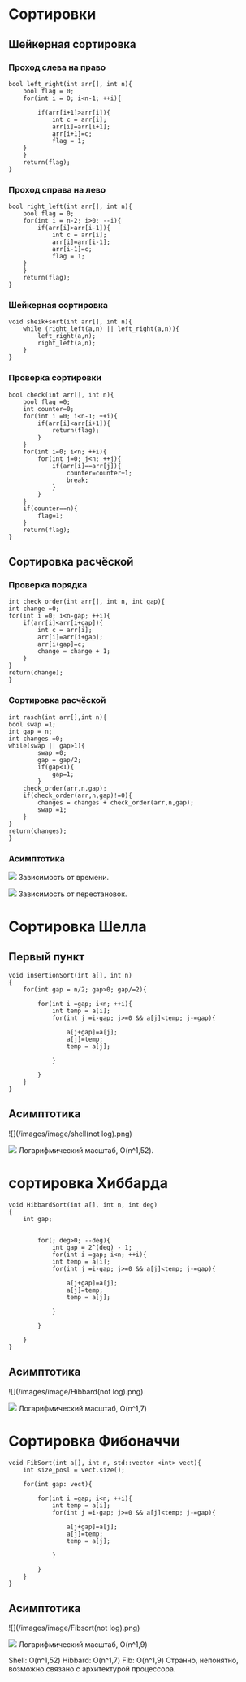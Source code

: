 # Сортировки

## Шейкерная сортировка

### Проход слева на право
```
bool left_right(int arr[], int n){
    bool flag = 0;
    for(int i = 0; i<n-1; ++i){

        if(arr[i+1]>arr[i]){
            int c = arr[i];
            arr[i]=arr[i+1];
            arr[i+1]=c;
            flag = 1;
    }
    }
    return(flag);
}
```

### Проход справа на лево
```
bool right_left(int arr[], int n){
    bool flag = 0;
    for(int i = n-2; i>0; --i){
        if(arr[i]>arr[i-1]){
            int c = arr[i];
            arr[i]=arr[i-1];
            arr[i-1]=c;
            flag = 1;
    }
    }
    return(flag);
}
```

### Шейкерная сортировка
```
void sheik+sort(int arr[], int n){
    while (right_left(a,n) || left_right(a,n)){
        left_right(a,n);
        right_left(a,n);
    }
}
```
### Проверка сортировки
```
bool check(int arr[], int n){
    bool flag =0;
    int counter=0;
    for(int i =0; i<n-1; ++i){
        if(arr[i]<arr[i+1]){
            return(flag);
        }
    }
    for(int i=0; i<n; ++i){
        for(int j=0; j<n; ++j){
            if(arr[i]==arr[j]){
                counter=counter+1;
                break;
            }
        }
    }
    if(counter==n){
        flag=1;
    }
    return(flag);
}
```

## Сортировка расчёской

### Проверка порядка
```
int check_order(int arr[], int n, int gap){
int change =0;
for(int i =0; i<n-gap; ++i){
    if(arr[i]<arr[i+gap]){
        int c = arr[i];
        arr[i]=arr[i+gap];
        arr[i+gap]=c;
        change = change + 1;
    }
}
return(change);
}
```

### Сортировка расчёской
```
int rasch(int arr[],int n){
bool swap =1;
int gap = n;
int changes =0;
while(swap || gap>1){
        swap =0;
        gap = gap/2;
        if(gap<1){
            gap=1;
        }
    check_order(arr,n,gap);
    if(check_order(arr,n,gap)!=0){
        changes = changes + check_order(arr,n,gap);
        swap =1;
    }
}
return(changes);
}
```

### Асимптотика

![](/images/image/rasch(time).png)
Зависимость от времени.

![](/images/image/rp.png)
Зависимость от перестановок.

# Сортировка Шелла

## Первый пункт

```
void insertionSort(int a[], int n)
{
    for(int gap = n/2; gap>0; gap/=2){

        for(int i =gap; i<n; ++i){
            int temp = a[i];
            for(int j =i-gap; j>=0 && a[j]<temp; j-=gap){

                a[j+gap]=a[j];
                a[j]=temp;
                temp = a[j];

            }

        }
    }
}
```
## Асимптотика
![](/images/image/shell(not log).png)

![](/images/image/shell(log).png)
Логарифмический масштаб, O(n^1,52).

# сортировка Хиббарда
```
void HibbardSort(int a[], int n, int deg)
{
    int gap;


        for(; deg>0; --deg){
            int gap = 2^(deg) - 1;
            for(int i =gap; i<n; ++i){
            int temp = a[i];
            for(int j =i-gap; j>=0 && a[j]<temp; j-=gap){

                a[j+gap]=a[j];
                a[j]=temp;
                temp = a[j];

            }

        }

    }
}
```

## Асимптотика 

![](/images/image/Hibbard(not log).png)

![](/images/image/Hibbard.png)
Логарифмический масштаб, O(n^1,7)

# Сортировка Фибоначчи

```
void FibSort(int a[], int n, std::vector <int> vect){
    int size_posl = vect.size();

    for(int gap: vect){

        for(int i =gap; i<n; ++i){
            int temp = a[i];
            for(int j =i-gap; j>=0 && a[j]<temp; j-=gap){

                a[j+gap]=a[j];
                a[j]=temp;
                temp = a[j];

            }

        }
    }
}
```

## Асимптотика

![](/images/image/Fibsort(not log).png)


![](/images/image/Fibsort_log.png)
Логарифмический масштаб, O(n^1,9)

Shell: O(n^1,52) Hibbard: O(n^1,7) Fib: O(n^1,9) Странно, непонятно, возможно связано с архитектурой процессора.
